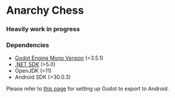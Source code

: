 # Anarchy Chess

### Heavily work in progress

### Dependencies

- [Godot Engine Mono Version](https://downloads.tuxfamily.org/godotengine/3.5.1/) (=3.5.1)
- [.NET SDK](https://dotnet.microsoft.com/en-us/download) (>5.0)
- OpenJDK (=11)
- Android SDK (>30.0.3)

Please refer to [this page](https://docs.godotengine.org/en/stable/tutorials/export/exporting_for_android.html) for setting up Godot to export to Android.
